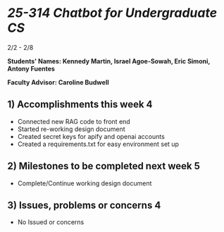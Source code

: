 # *25-314 Chatbot for Undergraduate CS*
2/2 - 2/8

**Students' Names: Kennedy Martin, Israel Agoe-Sowah, Eric Simoni, Antony Fuentes**

**Faculty Advisor: Caroline Budwell**

## 1) Accomplishments this week 4
   - Connected new RAG code to front end
   - Started re-working design document
   - Created secret keys for apify and openai accounts
   - Created a requirements.txt for easy environment set up

## 2) Milestones to be completed next week 5
   - Complete/Continue working design document 

## 3) Issues, problems or concerns 4
   - No Issued or concerns
